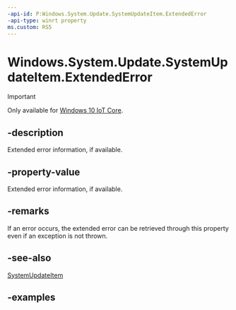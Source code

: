 ```yaml
---
-api-id: P:Windows.System.Update.SystemUpdateItem.ExtendedError
-api-type: winrt property
ms.custom: RS5
---
```


<!-- Property syntax.
public HResult ExtendedError { get; }
-->

# Windows.System.Update.SystemUpdateItem.ExtendedError

> [!IMPORTANT]
> Only available for [Windows 10 IoT Core](https://learn.microsoft.com/windows/iot-core/windows-iot-core). 

## -description
Extended error information, if available.

## -property-value
Extended error information, if available.

## -remarks
If an error occurs, the extended error can be retrieved through this property even if an exception is not thrown.

## -see-also
[SystemUpdateItem](systemupdateitem.md)

## -examples

